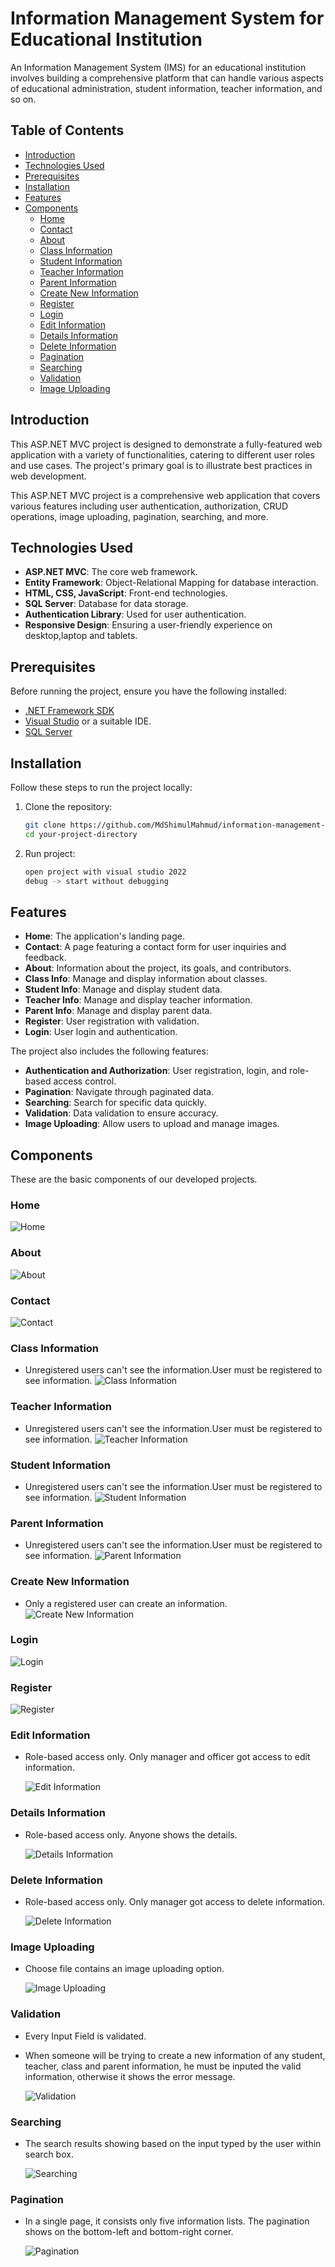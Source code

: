 # Information Management System for Educational Institution

An Information Management System (IMS) for an educational institution involves building a comprehensive platform that can handle various aspects of educational administration, student information, teacher information, and so on.

## Table of Contents

- [Introduction](#introduction)
- [Technologies Used](#technologies-used)
- [Prerequisites](#prerequisites)
- [Installation](#installation)
- [Features](#features)
- [Components](#components)
  - [Home](#home)
  - [Contact](#contact)
  - [About](#about)
  - [Class Information](#class-information)
  - [Student Information](#student-information)
  - [Teacher Information](#teacher-information)
  - [Parent Information](#parent-information)
  - [Create New Information](#create-new-information)
  - [Register](#register)
  - [Login](#login)
  - [Edit Information](#edit-information)
  - [Details Information](#details-information)
  - [Delete Information](#delete-information)
  - [Pagination](#pagination)
  - [Searching](#searching)
  - [Validation](#validation)
  - [Image Uploading](#image-uploading)

## Introduction

This ASP.NET MVC project is designed to demonstrate a fully-featured web application with a variety of functionalities, catering to different user roles and use cases. The project's primary goal is to illustrate best practices in web development.

This ASP.NET MVC project is a comprehensive web application that covers various features including user authentication, authorization, CRUD operations, image uploading, pagination, searching, and more.

## Technologies Used

- **ASP.NET MVC**: The core web framework.
- **Entity Framework**: Object-Relational Mapping for database interaction.
- **HTML, CSS, JavaScript**: Front-end technologies.
- **SQL Server**: Database for data storage.
- **Authentication Library**: Used for user authentication.
- **Responsive Design**: Ensuring a user-friendly experience on desktop,laptop and tablets.

## Prerequisites

Before running the project, ensure you have the following installed:

- [.NET Framework SDK](https://dotnet.microsoft.com/download)
- [Visual Studio](https://visualstudio.microsoft.com/) or a suitable IDE.
- [SQL Server](https://www.microsoft.com/en-us/sql-server/sql-server-downloads)

## Installation

Follow these steps to run the project locally:

1. Clone the repository:

   ```bash
   git clone https://github.com/MdShimulMahmud/information-management-system-for-educational-institution.git
   cd your-project-directory
   ```

2. Run project:
   ```bash
   open project with visual studio 2022
   debug -> start without debugging
   ```

## Features

- **Home**: The application's landing page.
- **Contact**: A page featuring a contact form for user inquiries and feedback.
- **About**: Information about the project, its goals, and contributors.
- **Class Info**: Manage and display information about classes.
- **Student Info**: Manage and display student data.
- **Teacher Info**: Manage and display teacher information.
- **Parent Info**: Manage and display parent data.
- **Register**: User registration with validation.
- **Login**: User login and authentication.

The project also includes the following features:

- **Authentication and Authorization**: User registration, login, and role-based access control.
- **Pagination**: Navigate through paginated data.
- **Searching**: Search for specific data quickly.
- **Validation**: Data validation to ensure accuracy.
- **Image Uploading**: Allow users to upload and manage images.

<!-- ## Demo

![Demo](images/demo.png)

View a live demo of the project [here](#). -->

## Components

These are the basic components of our developed projects.

### Home

![Home](DS_Store/home.png)

### About

![About](DS_Store/about.png)

### Contact

![Contact](DS_Store/contact.png)

### Class Information

- Unregistered users can't see the information.User must be registered to see information.
  ![Class Information](DS_Store/classinfo.png)

### Teacher Information

- Unregistered users can't see the information.User must be registered to see information.
  ![Teacher Information](DS_Store/teacher_info.png)

### Student Information

- Unregistered users can't see the information.User must be registered to see information.
  ![Student Information](DS_Store/student_info.png)

### Parent Information

- Unregistered users can't see the information.User must be registered to see information.
  ![Parent Information](DS_Store/parent_info.png)

### Create New Information

- Only a registered user can create an information.
  ![Create New Information](DS_Store/create_new.png)

### Login

![Login](DS_Store/login.png)

### Register

![Register](DS_Store/register.png)

### Edit Information

- Role-based access only. Only manager and officer got access to edit information.

  ![Edit Information](DS_Store/edit.png)

### Details Information

- Role-based access only. Anyone shows the details.

  ![Details Information](DS_Store/details.png)

### Delete Information

- Role-based access only. Only manager got access to delete information.

  ![Delete Information](DS_Store/delete.png)

### Image Uploading

- Choose file contains an image uploading option.

  ![Image Uploading](DS_Store/image-upload.png)

### Validation

- Every Input Field is validated.
- When someone will be trying to create a new information of any student, teacher, class and parent information, he must be inputed the valid information, otherwise it shows the error message.

  ![Validation](DS_Store/validation.png)

### Searching

- The search results showing based on the input typed by the user within search box.

  ![Searching](DS_Store/searcing.png)

### Pagination

- In a single page, it consists only five information lists. The pagination shows on the bottom-left and bottom-right corner.

  ![Pagination](DS_Store/pagination.png)
